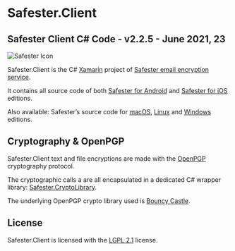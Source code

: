 # Safester.Client

## Safester Client C# Code - v2.2.5 - June 2021, 23 



<img src="https://www.runsafester.net/img/safester-new-64x64.png" alt="Safester Icon"/>



Safester.Client is the C# [Xamarin](https://visualstudio.microsoft.com/xamarin/) project of [Safester email encryption service](https://www.safester.net).

It contains all source code of both [Safester for Android](https://safester.net/install_android/) and [Safester for iOS](https://safester.net/install_ios/) editions. 

Also available: Safester’s source code for [macOS](https://safester.net/install_macos/),  [Linux](https://safester.net/install_linux/) and [Windows](https://safester.net/install_windows/) editions. 

## Cryptography & OpenPGP

Safester.Client text and file encryptions are made with the [OpenPGP](https://www.openpgp.org/)  cryptography protocol. 

The cryptographic calls a are all encapsulated in a dedicated C# wrapper library: [Safester.CryptoLibrary](https://github.com/kawansoft/Safester.CryptoLibrary).

The underlying OpenPGP crypto library used is [Bouncy Castle](http://www.bouncycastle.org/csharp/). 

## License

Safester.Client is licensed with the [LGPL  2.1](https://github.com/ndepomereu/Safester.Client/blob/master/LICENSE) license.





